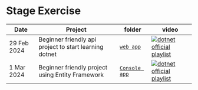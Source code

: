 # Stage Exercise 

Date | Project | folder | video | 
|--- | --- | --- | --- |
| 29 Feb 2024 | Beginner friendly api project to start learning dotnet | [`web app`](https://github.com/alessiotucci/Intership-at-Indra-/tree/main/MyWebApp) | [![dotnet official playlist](https://ytcards.demolab.com/?id=OmUuR4GiwIE&ab_channel=dotnet&title=Introduction+to+API+with+.NET&lang=en&background_color=%230d1117&title_color=%23ffffff&stats_color=%23dedede&width=250&duration=150 "api with dotnet")](https://youtu.be/FNJpXWPka30?feature=shared)| 
| 1 Mar 2024 | Beginner friendly project using Entity Framework | [`Console app`](https://github.com/alessiotucci/Intership-at-Indra-/tree/main/NetflixClone) | [![dotnet official playlist](https://ytcards.demolab.com/?id=FNJpXWPka30&ab_channel=Just+pick+and+learn&title=Part1:+what+is+entity+Framework&lang=en&background_color=%230d1117&title_color=%23ffffff&stats_color=%23dedede&width=250&duration=186 "Entity Framework")](https://youtu.be/FNJpXWPka30?feature=shared) |


